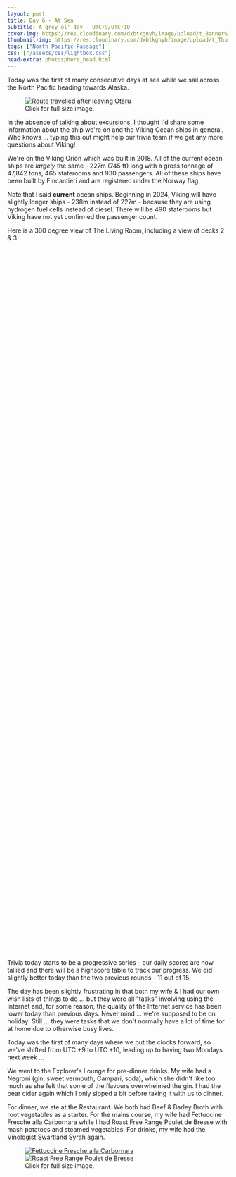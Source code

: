 ```yaml
---
layout: post
title: Day 6 - At Sea
subtitle: A grey ol' day - UTC+9/UTC+10
cover-img: https://res.cloudinary.com/dxbtkgnyh/image/upload/t_Banner%2016:9/v1683267776/2023-viking-north-pacific-passage/PXL_20230504_001315880_btc7e3.jpg
thumbnail-img: https://res.cloudinary.com/dxbtkgnyh/image/upload/t_Thumbnail/v1683267776/2023-viking-north-pacific-passage/PXL_20230504_001315880_btc7e3.jpg
tags: ["North Pacific Passage"]
css: ["/assets/css/lightbox.css"]
head-extra: photosphere_head.html
---
```


Today was the first of many consecutive days at sea while we sail across the North Pacific heading towards Alaska.

<figure>
<a href="https://res.cloudinary.com/dxbtkgnyh/image/upload/v1683326028/2023-viking-north-pacific-passage/Screenshot_2023-05-05_232520_ayukak.png" data-lightbox="route" data-title="Route travelled after leaving Otaru">
<img src="https://res.cloudinary.com/dxbtkgnyh/image/upload/t_Thumbnail/v1683326028/2023-viking-north-pacific-passage/Screenshot_2023-05-05_232520_ayukak.png" alt="Route travelled after leaving Otaru">
</a>
<figcaption>Click for full size image.</figcaption>
</figure>

In the absence of talking about excursions, I thought I'd share some information about the ship we're on and the Viking Ocean ships in general. Who knows ... typing this out might help our trivia team if we get any more questions about Viking!

We're on the Viking Orion which was built in 2018. All of the current ocean ships are *largely* the same - 227m (745 ft) long with a gross tonnage of 47,842 tons, 465 staterooms and 930 passengers. All of these ships have been built by Fincantieri and are registered under the Norway flag.

Note that I said **current** ocean ships. Beginning in 2024, Viking will have slightly longer ships - 238m instead of 227m - because they are using hydrogen fuel cells instead of diesel. There will be 490 staterooms but Viking have not yet confirmed the passenger count.

Here is a 360 degree view of The Living Room, including a view of decks 2 & 3.

<script src="https://cdn.jsdelivr.net/npm/three/build/three.min.js"></script>
<script src="https://cdn.jsdelivr.net/npm/@photo-sphere-viewer/core/index.min.js"></script>
<!-- the viewer container must have a defined size -->
<div id="viewer" style="width: 40vw; height: 40vh;"></div>
<script>
    const viewer = new PhotoSphereViewer.Viewer({
        container: document.querySelector('#viewer'),
        panorama: '/assets/img/PXL_20230504_043331770.PHOTOSPHERE.jpg',
        navbar: [
            "zoom", "move", "fullscreen"
        ],
        caption: "The Living Room and decks 2 and 3"
    });
</script>

Trivia today starts to be a progressive series - our daily scores are now tallied and there will be a highscore table to track our progress. We did slightly better today than the two previous rounds - 11 out of 15.

The day has been slightly frustrating in that both my wife & I had our own wish lists of things to do ... but they were all "tasks" involving using the Internet and, for some reason, the quality of the Internet service has been lower today than previous days. Never mind ... we're supposed to be on holiday! Still ... they were tasks that we don't normally have a lot of time for at home due to otherwise busy lives.

Today was the first of many days where we put the clocks forward, so we've shifted from UTC +9 to UTC +10, leading up to having two Mondays next week ...

We went to the Explorer's Lounge for pre-dinner drinks. My wife had a Negroni (gin, sweet vermouth, Campari, soda), which she didn't like too much as she felt that some of the flavours overwhelmed the gin. I had the pear cider again which I only sipped a bit before taking it with us to dinner.

For dinner, we ate at the Restaurant. We both had Beef & Barley Broth with root vegetables as a starter. For the mains course, my wife had Fettuccine Fresche alla Carbornara while I had Roast Free Range Poulet de Bresse with mash potatoes and steamed vegetables. For drinks, my wife had the Vinologist Swartland Syrah again.

<figure>
    <div class="d-flex flex-row flex-wrap" style="gap: 5px">
        <div class="p-2">
            <a href="https://res.cloudinary.com/dxbtkgnyh/image/upload/v1683268020/2023-viking-north-pacific-passage/PXL_20230504_093126118.PORTRAIT_ogpgpc.jpg"
                data-lightbox="dinner" data-title="Fettuccine Fresche alla Carbornara">
                <img src="https://res.cloudinary.com/dxbtkgnyh/image/upload/t_Thumbnail/v1683268020/2023-viking-north-pacific-passage/PXL_20230504_093126118.PORTRAIT_ogpgpc.jpg"
                    alt="Fettuccine Fresche alla Carbornara">
            </a>
        </div>
        <div class="p-2">
            <a href="https://res.cloudinary.com/dxbtkgnyh/image/upload/v1683268021/2023-viking-north-pacific-passage/PXL_20230504_093210865.PORTRAIT_nfh5yl.jpg"
                data-lightbox="dinner" data-title="Roast Free Range Poulet de Bresse">
                <img src="https://res.cloudinary.com/dxbtkgnyh/image/upload/t_Thumbnail/v1683268021/2023-viking-north-pacific-passage/PXL_20230504_093210865.PORTRAIT_nfh5yl.jpg"
                    alt="Roast Free Range Poulet de Bresse">
            </a>
        </div>
    </div>
    <figcaption>Click for full size image.</figcaption>
</figure>

<script src="/assets/js/lightbox-plus-jquery.js"></script>
